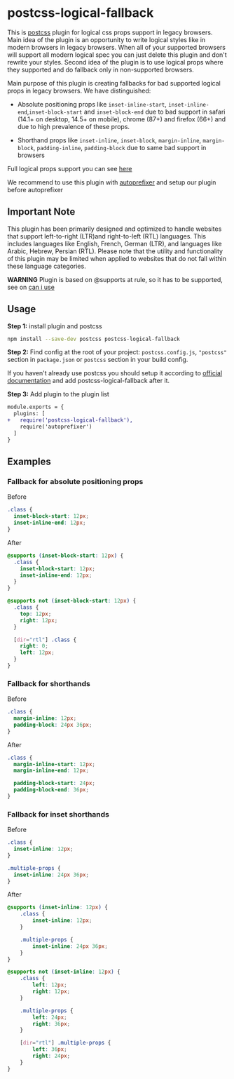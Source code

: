 # postcss-logical-fallback

This is [postcss](https://github.com/postcss/postcss) plugin for logical css props support in legacy browsers. Main idea of the plugin is
an opportunity to write logical styles like in modern browsers in legacy browsers. When all of your
supported browsers will support all modern logical spec you can just delete this plugin and don't rewrite
your styles. Second idea of the plugin is to use logical props where they supported and do fallback only in
non-supported browsers.

Main purpose of this plugin is creating fallbacks for bad supported logical props in legacy browsers.
We have distinguished:
- Absolute positioning props like
  `inset-inline-start`, `inset-inline-end`,`inset-block-start`
  and `inset-block-end` due to bad support in safari (14.1+ on desktop, 14.5+ on mobile),
  chrome (87+) and firefox (66+) and due to high prevalence of these props.

- Shorthand props like `inset-inline`, `inset-block`, `margin-inline`, `margin-block`,
  `padding-inline`, `padding-block` due to same bad support in browsers

Full logical props support you can see [here](https://caniuse.com/css-logical-props)

We recommend to use this plugin with [autoprefixer](https://github.com/postcss/autoprefixer)
and setup our plugin before autoprefixer

## Important Note

This plugin has been primarily designed and optimized to handle websites that support left-to-right (LTR)and right-to-left (RTL) languages.
This includes languages like English, French, German (LTR), and languages like Arabic, Hebrew, Persian (RTL).
Please note that the utility and functionality of this plugin may be limited when applied to websites that do not fall within these language categories.

**WARNING**
Plugin is based on @supports at rule, so it has to be supported, see on [can i use](https://caniuse.com/css-featurequeries)

## Usage

**Step 1:** install plugin and postcss

```sh
npm install --save-dev postcss postcss-logical-fallback
```

**Step 2:** Find config at the root of your project: `postcss.config.js`,
`"postcss"` section in `package.json`
or `postcss` section in your build config.

If you haven't already use postcss you should setup it according to
[official documentation](https://github.com/postcss/postcss#usage) and add postcss-logical-fallback
after it.

**Step 3:** Add plugin to the plugin list

```diff
module.exports = {
  plugins: [
+   require('postcss-logical-fallback'),
    require('autoprefixer')
  ]
}
```

## Examples
### Fallback for absolute positioning props

Before

```css
.class {
  inset-block-start: 12px;
  inset-inline-end: 12px;
}
```

After

```css
@supports (inset-block-start: 12px) {
  .class {
    inset-block-start: 12px;
    inset-inline-end: 12px;
  }
}

@supports not (inset-block-start: 12px) {
  .class {
    top: 12px;
    right: 12px;
  }

  [dir="rtl"] .class {
    right: 0;
    left: 12px;
  }
}
```

### Fallback for shorthands

Before

```css
.class {
  margin-inline: 12px;
  padding-block: 24px 36px;
}
```

After

```css
.class {
  margin-inline-start: 12px;
  margin-inline-end: 12px;

  padding-block-start: 24px;
  padding-block-end: 36px;
}
```

### Fallback for inset shorthands

Before

```css
.class {
  inset-inline: 12px;
}

.multiple-props {
  inset-inline: 24px 36px;
}
```

After

```css
@supports (inset-inline: 12px) {
    .class {
        inset-inline: 12px;
    }

    .multiple-props {
        inset-inline: 24px 36px;
    }
}

@supports not (inset-inline: 12px) {
    .class {
        left: 12px;
        right: 12px;
    }

    .multiple-props {
        left: 24px;
        right: 36px;
    }

    [dir="rtl"] .multiple-props {
        left: 36px;
        right: 24px;
    }
}

```
